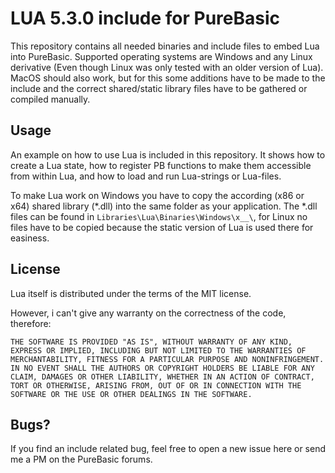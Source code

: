 LUA 5.3.0 include for PureBasic
=====

This repository contains all needed binaries and include files to embed Lua into PureBasic.
Supported operating systems are Windows and any Linux derivative (Even though Linux was only tested with an older version of Lua).
MacOS should also work, but for this some additions have to be made to the include and the correct shared/static library files have to be gathered or compiled manually.

## Usage
An example on how to use Lua is included in this repository. It shows how to create a Lua state, how to register PB functions to make them accessible from within Lua, and how to load and run Lua-strings or Lua-files.

To make Lua work on Windows you have to copy the according (x86 or x64) shared library (*.dll) into the same folder as your application.
The *.dll files can be found in `Libraries\Lua\Binaries\Windows\x__\`, for Linux no files have to be copied because the static version of Lua is used there for easiness.

## License
Lua itself is distributed under the terms of the MIT license.

However, i can't give any warranty on the correctness of the code, therefore:
```
THE SOFTWARE IS PROVIDED "AS IS", WITHOUT WARRANTY OF ANY KIND, EXPRESS OR IMPLIED, INCLUDING BUT NOT LIMITED TO THE WARRANTIES OF MERCHANTABILITY, FITNESS FOR A PARTICULAR PURPOSE AND NONINFRINGEMENT. IN NO EVENT SHALL THE AUTHORS OR COPYRIGHT HOLDERS BE LIABLE FOR ANY CLAIM, DAMAGES OR OTHER LIABILITY, WHETHER IN AN ACTION OF CONTRACT, TORT OR OTHERWISE, ARISING FROM, OUT OF OR IN CONNECTION WITH THE SOFTWARE OR THE USE OR OTHER DEALINGS IN THE SOFTWARE.
```

## Bugs?
If you find an include related bug, feel free to open a new issue here or send me a PM on the PureBasic forums.
